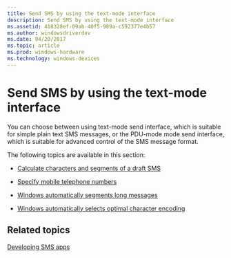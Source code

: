 ```yaml
---
title: Send SMS by using the text-mode interface
description: Send SMS by using the text-mode interface
ms.assetid: 418328ef-09ab-40f5-989a-c592377e4b57
ms.author: windowsdriverdev
ms.date: 04/20/2017
ms.topic: article
ms.prod: windows-hardware
ms.technology: windows-devices
---
```


# Send SMS by using the text-mode interface


You can choose between using text-mode send interface, which is suitable for simple plain text SMS messages, or the PDU-mode mode send interface, which is suitable for advanced control of the SMS message format.

The following topics are available in this section:

-   [Calculate characters and segments of a draft SMS](calculate-characters-and-segments-of-a-draft-sms.md)

-   [Specify mobile telephone numbers](specify-mobile-telephone-numbers.md)

-   [Windows automatically segments long messages](windows-automatically-segments-long-messages.md)

-   [Windows automatically selects optimal character encoding](windows-automatically-selects-optimal-character-encoding.md)

## <span id="related_topics"></span>Related topics


[Developing SMS apps](developing-sms-apps.md)

 

 







